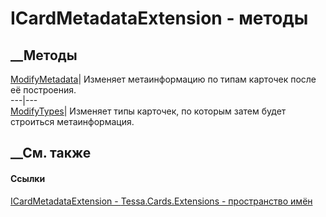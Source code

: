 # ICardMetadataExtension - методы
##  __Методы
[ModifyMetadata](M_Tessa_Cards_Extensions_ICardMetadataExtension_ModifyMetadata.htm)|
Изменяет метаинформацию по типам карточек после её построения.  
---|---  
[ModifyTypes](M_Tessa_Cards_Extensions_ICardMetadataExtension_ModifyTypes.htm)|
Изменяет типы карточек, по которым затем будет строиться метаинформация.  
##  __См. также
#### Ссылки
[ICardMetadataExtension -
](T_Tessa_Cards_Extensions_ICardMetadataExtension.htm)
[Tessa.Cards.Extensions - пространство имён](N_Tessa_Cards_Extensions.htm)
